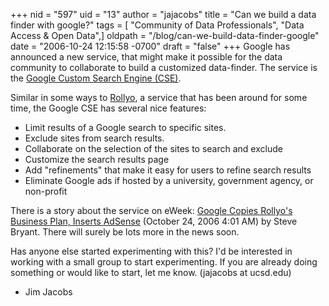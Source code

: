 +++
nid = "597"
uid = "13"
author = "jajacobs"
title = "Can we build a data finder with google?"
tags = [ "Community of Data Professionals", "Data Access & Open Data",]
oldpath = "/blog/can-we-build-data-finder-google"
date = "2006-10-24 12:15:58 -0700"
draft = "false"
+++
Google has announced a new service, that might make it possible for the
data community to collaborate to build a customized data-finder. The
service is the [Google Custom Search Engine
(CSE)](http://www.google.com/coop/cse/).

Similar in some ways to [Rollyo](http://www.rollyo.com/), a service that
has been around for some time, the Google CSE has several nice features:

-   Limit results of a Google search to specific sites.
-   Exclude sites from search results.
-   Collaborate on the selection of the sites to search and exclude
-   Customize the search results page
-   Add "refinements" that make it easy for users to refine search
    results
-   Eliminate Google ads if hosted by a university, government agency,
    or non-profit

There is a story about the service on eWeek: [Google Copies Rollyo's
Business Plan, Inserts
AdSense](http://oraclewatch.eweek.com/blogs/google_watch/archive/2006/10/24/14133.aspx)
(October 24, 2006 4:01 AM) by Steve Bryant. There will surely be lots
more in the news soon.

Has anyone else started experimenting with this? I'd be interested in
working with a small group to start experimenting. If you are already
doing something or would like to start, let me know. (jajacobs at
ucsd.edu)

- Jim Jacobs
